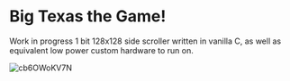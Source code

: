 
# Big Texas the Game!

Work in progress 1 bit 128x128 side scroller written in vanilla C, as well as equivalent low power custom hardware to run on.

![cb6OWoKV7N](https://user-images.githubusercontent.com/6888483/112702981-b38ded80-8e6b-11eb-8d1b-11d9e9667207.gif)

